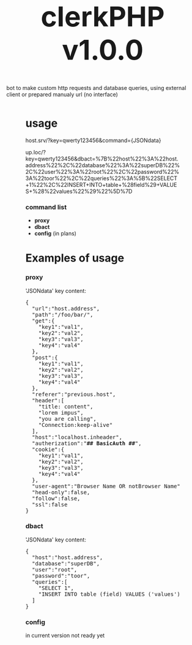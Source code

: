 <h1 style="font-size:72px;text-align:center">clerkPHP v1.0.0</h1>
bot to make custom http requests and database queries, using external client or prepared manualy url (no interface)
<div style="margin:50px">
<h1>usage</h1>
<p>host.srv/?key=qwerty123456&command={JSONdata}</p>
<p style="word-wrap: break-word;">up.loc/?key=qwerty123456&dbact=%7B%22host%22%3A%22host.address%22%2C%22database%22%3A%22superDB%22%2C%22user%22%3A%22root%22%2C%22password%22%3A%22toor%22%2C%22queries%22%3A%5B%22SELECT+1%22%2C%22INSERT+INTO+table+%28field%29+VALUES+%28%22values%22%29%22%5D%7D</p>
<h3>command list</h3>
<ul>
  <li><b>proxy</b></li>
  <li><b>dbact</b></li>
  <li><b>config</b> (in plans)</li>
</ul>
  <h1> Examples of usage</h1>

<h3>proxy</h3>
'JSONdata' key content:
<pre>
{
  "url":"host.address",
  "path":"/foo/bar/",
  "get":{
    "key1":"val1",
    "key2":"val2",
    "key3":"val3",
    "key4":"val4"
  },
  "post":{
    "key1":"val1",
    "key2":"val2",
    "key3":"val3",
    "key4":"val4"
  },
  "referer":"previous.host",
  "header":[
    "title: content",
    "lorem impus",
    "you are calling",
    "Connection:keep-alive"
  ],
  "host":"localhost.inheader",
  "autherization":"<b>## BasicAuth ##</b>",
  "cookie":{
    "key1":"val1",
    "key2":"val2",
    "key3":"val3",
    "key4":"val4"
  },
  "user-agent":"Browser Name OR notBrowser Name",
  "head-only":false,
  "follow":false,
  "ssl":false
}
</pre>
<h3>dbact</h3>
'JSONdata' key content:
<pre>
{
  "host":"host.address",
  "database":"superDB",
  "user":"root",
  "password":"toor",
  "queries":[
    "SELECT 1",
    "INSERT INTO table (field) VALUES ('values')"
  ]
}
</pre>

<h3>config</h3>
in current version not ready yet
